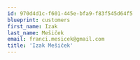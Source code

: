 ```yaml
---
id: 970d4d1c-f601-445e-bfa9-f83f545d64f5
blueprint: customers
first_name: Izak
last_name: Mešiček
email: franci.mesicek@gmail.com
title: 'Izak Mešiček'
---
```

